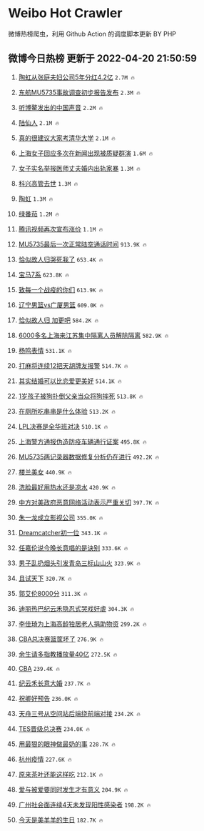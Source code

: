 # Weibo Hot Crawler 



微博热榜爬虫，利用 Github Action 的调度脚本更新 BY PHP 


## 微博今日热榜 更新于 2022-04-20 21:50:59 
1. [陶虹从张庭夫妇公司5年分红4.2亿](https://s.weibo.com/weibo?q=%23%E9%99%B6%E8%99%B9%E4%BB%8E%E5%BC%A0%E5%BA%AD%E5%A4%AB%E5%A6%87%E5%85%AC%E5%8F%B85%E5%B9%B4%E5%88%86%E7%BA%A24.2%E4%BA%BF%23&Refer=top) `2.7M 🔥` 

1. [东航MU5735事故调查初步报告发布](https://s.weibo.com/weibo?q=%23%E4%B8%9C%E8%88%AAMU5735%E4%BA%8B%E6%95%85%E8%B0%83%E6%9F%A5%E5%88%9D%E6%AD%A5%E6%8A%A5%E5%91%8A%E5%8F%91%E5%B8%83%23&Refer=top) `2.3M 🔥` 

1. [听博鳌发出的中国声音](https://s.weibo.com/weibo?q=%23%E5%90%AC%E5%8D%9A%E9%B3%8C%E5%8F%91%E5%87%BA%E7%9A%84%E4%B8%AD%E5%9B%BD%E5%A3%B0%E9%9F%B3%23&Refer=top) `2.2M 🔥` 

1. [陆仙人](https://s.weibo.com/weibo?q=%E9%99%86%E4%BB%99%E4%BA%BA&Refer=top) `2.1M 🔥` 

1. [真的很建议大家考清华大学](https://s.weibo.com/weibo?q=%23%E7%9C%9F%E7%9A%84%E5%BE%88%E5%BB%BA%E8%AE%AE%E5%A4%A7%E5%AE%B6%E8%80%83%E6%B8%85%E5%8D%8E%E5%A4%A7%E5%AD%A6%23&Refer=top) `2.1M 🔥` 

1. [上海女子回应多次在新闻出现被质疑群演](https://s.weibo.com/weibo?q=%23%E4%B8%8A%E6%B5%B7%E5%A5%B3%E5%AD%90%E5%9B%9E%E5%BA%94%E5%A4%9A%E6%AC%A1%E5%9C%A8%E6%96%B0%E9%97%BB%E5%87%BA%E7%8E%B0%E8%A2%AB%E8%B4%A8%E7%96%91%E7%BE%A4%E6%BC%94%23&Refer=top) `1.6M 🔥` 

1. [女子实名举报医师丈夫婚内出轨家暴](https://s.weibo.com/weibo?q=%23%E5%A5%B3%E5%AD%90%E5%AE%9E%E5%90%8D%E4%B8%BE%E6%8A%A5%E5%8C%BB%E5%B8%88%E4%B8%88%E5%A4%AB%E5%A9%9A%E5%86%85%E5%87%BA%E8%BD%A8%E5%AE%B6%E6%9A%B4%23&Refer=top) `1.3M 🔥` 

1. [科兴高管去世](https://s.weibo.com/weibo?q=%23%E7%A7%91%E5%85%B4%E9%AB%98%E7%AE%A1%E5%8E%BB%E4%B8%96%23&Refer=top) `1.3M 🔥` 

1. [陶虹](https://s.weibo.com/weibo?q=%E9%99%B6%E8%99%B9&Refer=top) `1.3M 🔥` 

1. [绿番茄](https://s.weibo.com/weibo?q=%E7%BB%BF%E7%95%AA%E8%8C%84&Refer=top) `1.2M 🔥` 

1. [腾讯视频再次宣布涨价](https://s.weibo.com/weibo?q=%23%E8%85%BE%E8%AE%AF%E8%A7%86%E9%A2%91%E5%86%8D%E6%AC%A1%E5%AE%A3%E5%B8%83%E6%B6%A8%E4%BB%B7%23&Refer=top) `1.1M 🔥` 

1. [MU5735最后一次正常陆空通话时间](https://s.weibo.com/weibo?q=%23MU5735%E6%9C%80%E5%90%8E%E4%B8%80%E6%AC%A1%E6%AD%A3%E5%B8%B8%E9%99%86%E7%A9%BA%E9%80%9A%E8%AF%9D%E6%97%B6%E9%97%B4%23&Refer=top) `913.9K 🔥` 

1. [恰似故人归哭死我了](https://s.weibo.com/weibo?q=%E6%81%B0%E4%BC%BC%E6%95%85%E4%BA%BA%E5%BD%92%E5%93%AD%E6%AD%BB%E6%88%91%E4%BA%86&Refer=top) `653.4K 🔥` 

1. [宝马7系](https://s.weibo.com/weibo?q=%E5%AE%9D%E9%A9%AC7%E7%B3%BB&Refer=top) `623.8K 🔥` 

1. [致每一个战疫的你们](https://s.weibo.com/weibo?q=%23%E8%87%B4%E6%AF%8F%E4%B8%80%E4%B8%AA%E6%88%98%E7%96%AB%E7%9A%84%E4%BD%A0%E4%BB%AC%23&Refer=top) `613.9K 🔥` 

1. [辽宁男篮vs广厦男篮](https://s.weibo.com/weibo?q=%23%E8%BE%BD%E5%AE%81%E7%94%B7%E7%AF%AEvs%E5%B9%BF%E5%8E%A6%E7%94%B7%E7%AF%AE%23&Refer=top) `609.0K 🔥` 

1. [恰似故人归 加更吧](https://s.weibo.com/weibo?q=%E6%81%B0%E4%BC%BC%E6%95%85%E4%BA%BA%E5%BD%92%20%E5%8A%A0%E6%9B%B4%E5%90%A7&Refer=top) `584.2K 🔥` 

1. [6000多名上海来江苏集中隔离人员解除隔离](https://s.weibo.com/weibo?q=%236000%E5%A4%9A%E5%90%8D%E4%B8%8A%E6%B5%B7%E6%9D%A5%E6%B1%9F%E8%8B%8F%E9%9B%86%E4%B8%AD%E9%9A%94%E7%A6%BB%E4%BA%BA%E5%91%98%E8%A7%A3%E9%99%A4%E9%9A%94%E7%A6%BB%23&Refer=top) `582.9K 🔥` 

1. [杨鸣表情](https://s.weibo.com/weibo?q=%23%E6%9D%A8%E9%B8%A3%E8%A1%A8%E6%83%85%23&Refer=top) `531.1K 🔥` 

1. [打麻将连续12把天胡牌友报警](https://s.weibo.com/weibo?q=%23%E6%89%93%E9%BA%BB%E5%B0%86%E8%BF%9E%E7%BB%AD12%E6%8A%8A%E5%A4%A9%E8%83%A1%E7%89%8C%E5%8F%8B%E6%8A%A5%E8%AD%A6%23&Refer=top) `514.7K 🔥` 

1. [其实结婚可以比恋爱更美好](https://s.weibo.com/weibo?q=%23%E5%85%B6%E5%AE%9E%E7%BB%93%E5%A9%9A%E5%8F%AF%E4%BB%A5%E6%AF%94%E6%81%8B%E7%88%B1%E6%9B%B4%E7%BE%8E%E5%A5%BD%23&Refer=top) `514.1K 🔥` 

1. [1岁孩子被狗扑倒父亲当众将狗摔死](https://s.weibo.com/weibo?q=%231%E5%B2%81%E5%AD%A9%E5%AD%90%E8%A2%AB%E7%8B%97%E6%89%91%E5%80%92%E7%88%B6%E4%BA%B2%E5%BD%93%E4%BC%97%E5%B0%86%E7%8B%97%E6%91%94%E6%AD%BB%23&Refer=top) `513.8K 🔥` 

1. [在厕所吃串串是什么体验](https://s.weibo.com/weibo?q=%23%E5%9C%A8%E5%8E%95%E6%89%80%E5%90%83%E4%B8%B2%E4%B8%B2%E6%98%AF%E4%BB%80%E4%B9%88%E4%BD%93%E9%AA%8C%23&Refer=top) `513.2K 🔥` 

1. [LPL决赛是全华班对决](https://s.weibo.com/weibo?q=%23LPL%E5%86%B3%E8%B5%9B%E6%98%AF%E5%85%A8%E5%8D%8E%E7%8F%AD%E5%AF%B9%E5%86%B3%23&Refer=top) `510.1K 🔥` 

1. [上海警方通报伪造防疫车辆通行证案](https://s.weibo.com/weibo?q=%23%E4%B8%8A%E6%B5%B7%E8%AD%A6%E6%96%B9%E9%80%9A%E6%8A%A5%E4%BC%AA%E9%80%A0%E9%98%B2%E7%96%AB%E8%BD%A6%E8%BE%86%E9%80%9A%E8%A1%8C%E8%AF%81%E6%A1%88%23&Refer=top) `495.8K 🔥` 

1. [MU5735两记录器数据修复分析仍在进行](https://s.weibo.com/weibo?q=%23MU5735%E4%B8%A4%E8%AE%B0%E5%BD%95%E5%99%A8%E6%95%B0%E6%8D%AE%E4%BF%AE%E5%A4%8D%E5%88%86%E6%9E%90%E4%BB%8D%E5%9C%A8%E8%BF%9B%E8%A1%8C%23&Refer=top) `492.2K 🔥` 

1. [楼兰美女](https://s.weibo.com/weibo?q=%23%E6%A5%BC%E5%85%B0%E7%BE%8E%E5%A5%B3%23&Refer=top) `440.9K 🔥` 

1. [洗脸最好用热水还是凉水](https://s.weibo.com/weibo?q=%23%E6%B4%97%E8%84%B8%E6%9C%80%E5%A5%BD%E7%94%A8%E7%83%AD%E6%B0%B4%E8%BF%98%E6%98%AF%E5%87%89%E6%B0%B4%23&Refer=top) `420.9K 🔥` 

1. [中方对美政府恶意网络活动表示严重关切](https://s.weibo.com/weibo?q=%23%E4%B8%AD%E6%96%B9%E5%AF%B9%E7%BE%8E%E6%94%BF%E5%BA%9C%E6%81%B6%E6%84%8F%E7%BD%91%E7%BB%9C%E6%B4%BB%E5%8A%A8%E8%A1%A8%E7%A4%BA%E4%B8%A5%E9%87%8D%E5%85%B3%E5%88%87%23&Refer=top) `397.7K 🔥` 

1. [朱一龙成立影视公司](https://s.weibo.com/weibo?q=%23%E6%9C%B1%E4%B8%80%E9%BE%99%E6%88%90%E7%AB%8B%E5%BD%B1%E8%A7%86%E5%85%AC%E5%8F%B8%23&Refer=top) `355.0K 🔥` 

1. [Dreamcatcher初一位](https://s.weibo.com/weibo?q=%23Dreamcatcher%E5%88%9D%E4%B8%80%E4%BD%8D%23&Refer=top) `343.1K 🔥` 

1. [任嘉伦说今晚长意唱的是诀别](https://s.weibo.com/weibo?q=%23%E4%BB%BB%E5%98%89%E4%BC%A6%E8%AF%B4%E4%BB%8A%E6%99%9A%E9%95%BF%E6%84%8F%E5%94%B1%E7%9A%84%E6%98%AF%E8%AF%80%E5%88%AB%23&Refer=top) `333.6K 🔥` 

1. [男子乱扔烟头引发青岛三标山山火](https://s.weibo.com/weibo?q=%23%E7%94%B7%E5%AD%90%E4%B9%B1%E6%89%94%E7%83%9F%E5%A4%B4%E5%BC%95%E5%8F%91%E9%9D%92%E5%B2%9B%E4%B8%89%E6%A0%87%E5%B1%B1%E5%B1%B1%E7%81%AB%23&Refer=top) `323.9K 🔥` 

1. [且试天下](https://s.weibo.com/weibo?q=%23%E4%B8%94%E8%AF%95%E5%A4%A9%E4%B8%8B%23&Refer=top) `320.7K 🔥` 

1. [郭艾伦8000分](https://s.weibo.com/weibo?q=%23%E9%83%AD%E8%89%BE%E4%BC%A68000%E5%88%86%23&Refer=top) `311.3K 🔥` 

1. [迪丽热巴纪云禾隐忍式哭戏好虐](https://s.weibo.com/weibo?q=%23%E8%BF%AA%E4%B8%BD%E7%83%AD%E5%B7%B4%E7%BA%AA%E4%BA%91%E7%A6%BE%E9%9A%90%E5%BF%8D%E5%BC%8F%E5%93%AD%E6%88%8F%E5%A5%BD%E8%99%90%23&Refer=top) `304.3K 🔥` 

1. [李佳琦为上海高龄独居老人捐助物资](https://s.weibo.com/weibo?q=%23%E6%9D%8E%E4%BD%B3%E7%90%A6%E4%B8%BA%E4%B8%8A%E6%B5%B7%E9%AB%98%E9%BE%84%E7%8B%AC%E5%B1%85%E8%80%81%E4%BA%BA%E6%8D%90%E5%8A%A9%E7%89%A9%E8%B5%84%23&Refer=top) `299.2K 🔥` 

1. [CBA总决赛篮筐坏了](https://s.weibo.com/weibo?q=%23CBA%E6%80%BB%E5%86%B3%E8%B5%9B%E7%AF%AE%E7%AD%90%E5%9D%8F%E4%BA%86%23&Refer=top) `276.9K 🔥` 

1. [余生请多指教播放量40亿](https://s.weibo.com/weibo?q=%23%E4%BD%99%E7%94%9F%E8%AF%B7%E5%A4%9A%E6%8C%87%E6%95%99%E6%92%AD%E6%94%BE%E9%87%8F40%E4%BA%BF%23&Refer=top) `272.5K 🔥` 

1. [CBA](https://s.weibo.com/weibo?q=CBA&Refer=top) `239.4K 🔥` 

1. [纪云禾长意大婚](https://s.weibo.com/weibo?q=%23%E7%BA%AA%E4%BA%91%E7%A6%BE%E9%95%BF%E6%84%8F%E5%A4%A7%E5%A9%9A%23&Refer=top) `237.7K 🔥` 

1. [祝卿好预告](https://s.weibo.com/weibo?q=%23%E7%A5%9D%E5%8D%BF%E5%A5%BD%E9%A2%84%E5%91%8A%23&Refer=top) `236.0K 🔥` 

1. [天舟三号从空间站后端绕前端对接](https://s.weibo.com/weibo?q=%23%E5%A4%A9%E8%88%9F%E4%B8%89%E5%8F%B7%E4%BB%8E%E7%A9%BA%E9%97%B4%E7%AB%99%E5%90%8E%E7%AB%AF%E7%BB%95%E5%89%8D%E7%AB%AF%E5%AF%B9%E6%8E%A5%23&Refer=top) `234.2K 🔥` 

1. [TES晋级总决赛](https://s.weibo.com/weibo?q=%23TES%E6%99%8B%E7%BA%A7%E6%80%BB%E5%86%B3%E8%B5%9B%23&Refer=top) `234.0K 🔥` 

1. [用最狠的眼神做最奶的事](https://s.weibo.com/weibo?q=%23%E7%94%A8%E6%9C%80%E7%8B%A0%E7%9A%84%E7%9C%BC%E7%A5%9E%E5%81%9A%E6%9C%80%E5%A5%B6%E7%9A%84%E4%BA%8B%23&Refer=top) `228.7K 🔥` 

1. [杭州疫情](https://s.weibo.com/weibo?q=%23%E6%9D%AD%E5%B7%9E%E7%96%AB%E6%83%85%23&Refer=top) `227.6K 🔥` 

1. [原来茶叶还能这样吃](https://s.weibo.com/weibo?q=%23%E5%8E%9F%E6%9D%A5%E8%8C%B6%E5%8F%B6%E8%BF%98%E8%83%BD%E8%BF%99%E6%A0%B7%E5%90%83%23&Refer=top) `212.1K 🔥` 

1. [爱与被爱要同时发生才有意义](https://s.weibo.com/weibo?q=%23%E7%88%B1%E4%B8%8E%E8%A2%AB%E7%88%B1%E8%A6%81%E5%90%8C%E6%97%B6%E5%8F%91%E7%94%9F%E6%89%8D%E6%9C%89%E6%84%8F%E4%B9%89%23&Refer=top) `204.9K 🔥` 

1. [广州社会面连续4天未发现阳性感染者](https://s.weibo.com/weibo?q=%23%E5%B9%BF%E5%B7%9E%E7%A4%BE%E4%BC%9A%E9%9D%A2%E8%BF%9E%E7%BB%AD4%E5%A4%A9%E6%9C%AA%E5%8F%91%E7%8E%B0%E9%98%B3%E6%80%A7%E6%84%9F%E6%9F%93%E8%80%85%23&Refer=top) `198.2K 🔥` 

1. [今天是美羊羊的生日](https://s.weibo.com/weibo?q=%23%E4%BB%8A%E5%A4%A9%E6%98%AF%E7%BE%8E%E7%BE%8A%E7%BE%8A%E7%9A%84%E7%94%9F%E6%97%A5%23&Refer=top) `182.7K 🔥` 

